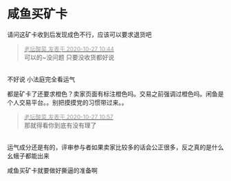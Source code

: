 # 咸鱼买矿卡


请问这矿卡收到后发现成色不行，应该可以要求退货吧

<div class="quote"><blockquote><font size="2"><a href="https://www.hostloc.com/forum.php?mod=redirect&amp;goto=findpost&amp;pid=9357861&amp;ptid=758875" target="_blank"><font color="#999999">老坛酸菜 发表于 2020-10-27 10:44</font></a></font><br />
可以的~没问题 只要没收货都好说</blockquote></div><br />
不好说 小法庭完全看运气

都是矿卡了还要求橙色？卖家页面有标注橙色吗。交易之前强调过橙色吗。闲鱼是个人交易平台。。别把摸摸党的习惯带过来。。

<div class="quote"><blockquote><font size="2"><a href="https://www.hostloc.com/forum.php?mod=redirect&amp;goto=findpost&amp;pid=9357923&amp;ptid=758875" target="_blank"><font color="#999999">老坛酸菜 发表于 2020-10-27 10:57</font></a></font><br />
那就得看你到底有没有理了</blockquote></div><br />
运气成分还是有的，评审参与者如果卖家比较多的话会公正很多，反之真的是什么幺蛾子都能出来

<img src="static/image/smiley/default/lol.gif" smilieid="12" border="0" alt="" />咸鱼买矿卡就要做好撕逼的准备啊

